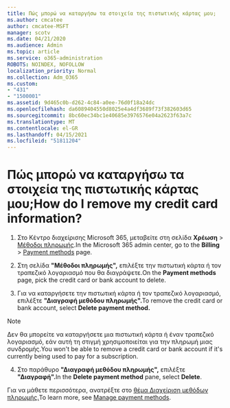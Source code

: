 ```yaml
---
title: Πώς μπορώ να καταργήσω τα στοιχεία της πιστωτικής κάρτας μου;
ms.author: cmcatee
author: cmcatee-MSFT
manager: scotv
ms.date: 04/21/2020
ms.audience: Admin
ms.topic: article
ms.service: o365-administration
ROBOTS: NOINDEX, NOFOLLOW
localization_priority: Normal
ms.collection: Adm_O365
ms.custom:
- "431"
- "1500001"
ms.assetid: 9d465c0b-d262-4c84-a0ee-76d0f18a24dc
ms.openlocfilehash: da6089404550d8025e4a4df3689f73f382603d65
ms.sourcegitcommit: 8bc60ec34bc1e40685e3976576e04a2623f63a7c
ms.translationtype: MT
ms.contentlocale: el-GR
ms.lasthandoff: 04/15/2021
ms.locfileid: "51811204"
---
```

# <a name="how-do-i-remove-my-credit-card-information"></a><span data-ttu-id="ea06a-102">Πώς μπορώ να καταργήσω τα στοιχεία της πιστωτικής κάρτας μου;</span><span class="sxs-lookup"><span data-stu-id="ea06a-102">How do I remove my credit card information?</span></span>

1. <span data-ttu-id="ea06a-103">Στο Κέντρο διαχείρισης Microsoft 365, μεταβείτε στη σελίδα **Χρέωση** \> [Μέθοδοι πληρωμής](https://go.microsoft.com/fwlink/p/?linkid=2018806).</span><span class="sxs-lookup"><span data-stu-id="ea06a-103">In the Microsoft 365 admin center, go to the **Billing** \> [Payment methods](https://go.microsoft.com/fwlink/p/?linkid=2018806) page.</span></span>

2. <span data-ttu-id="ea06a-104">Στη σελίδα **"Μέθοδοι πληρωμής",** επιλέξτε την πιστωτική κάρτα ή τον τραπεζικό λογαριασμό που θα διαγράψετε.</span><span class="sxs-lookup"><span data-stu-id="ea06a-104">On the **Payment methods** page, pick the credit card or bank account to delete.</span></span>

3. <span data-ttu-id="ea06a-105">Για να καταργήσετε την πιστωτική κάρτα ή τον τραπεζικό λογαριασμό, επιλέξτε **"Διαγραφή μεθόδου πληρωμής".**</span><span class="sxs-lookup"><span data-stu-id="ea06a-105">To remove the credit card or bank account, select **Delete payment method.**</span></span>

> [!NOTE]
> <span data-ttu-id="ea06a-106">Δεν θα μπορείτε να καταργήσετε μια πιστωτική κάρτα ή έναν τραπεζικό λογαριασμό, εάν αυτή τη στιγμή χρησιμοποιείται για την πληρωμή μιας συνδρομής.</span><span class="sxs-lookup"><span data-stu-id="ea06a-106">You won't be able to remove a credit card or bank account if it's currently being used to pay for a subscription.</span></span>

4. <span data-ttu-id="ea06a-107">Στο παράθυρο **"Διαγραφή μεθόδου πληρωμής",** επιλέξτε **"Διαγραφή".**</span><span class="sxs-lookup"><span data-stu-id="ea06a-107">In the **Delete payment method** pane, select **Delete**.</span></span>

<span data-ttu-id="ea06a-108">Για να μάθετε περισσότερα, ανατρέξτε στο [θέμα Διαχείριση μεθόδων πληρωμής.](https://docs.microsoft.com/microsoft-365/commerce/billing-and-payments/manage-payment-methods)</span><span class="sxs-lookup"><span data-stu-id="ea06a-108">To learn more, see [Manage payment methods](https://docs.microsoft.com/microsoft-365/commerce/billing-and-payments/manage-payment-methods).</span></span>